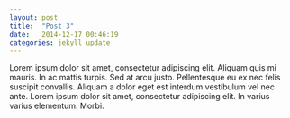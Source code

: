 ```yaml
---
layout: post
title:  "Post 3"
date:   2014-12-17 00:46:19
categories: jekyll update
---
```

Lorem ipsum dolor sit amet, consectetur adipiscing elit. Aliquam quis mi mauris. In ac mattis turpis. Sed at arcu justo. Pellentesque eu ex nec felis suscipit convallis. Aliquam a dolor eget est interdum vestibulum vel nec ante. Lorem ipsum dolor sit amet, consectetur adipiscing elit. In varius varius elementum. Morbi.


